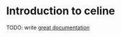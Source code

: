 # Introduction to celine

TODO: write [great documentation](http://jacobian.org/writing/what-to-write/)
